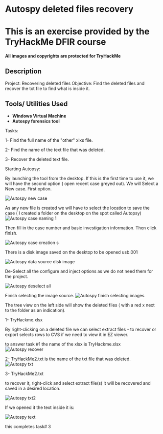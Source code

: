 # Autospy deleted files recovery

<h1> This is an exercise provided by the TryHackMe DFIR course </h1>

 
 #### All images and copyrights are protected for TryHackMe

<h2>Description</h2>
Project: Recovering deleted files 
Objective: Find the deleted files and recover the txt file to find what is inside it.

<h2>Tools/ Utilities Used</h2>

- <b> Windows Virtual Machine</b>
- <b>Autospy forensics tool</b>

Tasks:

1- Find the full name of the "other" xlxs file.

2- Find the name of the text file that was deleted.

3- Recover the deleted text file.
  
 
 Starting Autopsy:
  
  By launching the tool from the desktop. If this is the first time to use it, we will have the second option ( open recent case greyed out). 
  We will Select a New case. First option.
  
  ![Autospy new case](https://github.com/TheRashaSharif/Autospy/assets/98124961/e7442aab-270f-4aed-aa87-a2708989febd)

As any new file is created we will have to select the location to save the case ( I created a folder on the desktop on the spot called Autopsy)
  ![Autospy case naming 1](https://github.com/TheRashaSharif/Autospy/assets/98124961/12434126-3d70-458b-a6d0-8d60ea1edb18)

  Then fill in the case number and basic investigation information. Then click finish.
  
  ![Autospy case creation s](https://github.com/TheRashaSharif/Autospy/assets/98124961/1869a460-87c2-4742-a555-eccc61ecb178)
  
  There is a disk image saved on the desktop to be opened usb.001
  
![Autospy data source disk image](https://github.com/TheRashaSharif/Autospy/assets/98124961/0b213042-2315-42ec-b7e0-673cc727dd38)
  
  De-Select all the configure and inject options as we do not need them for the project.
  
![Autospy deselect all](https://github.com/TheRashaSharif/Autospy/assets/98124961/9f029654-c095-43c1-bc15-4cc258588c00)
  
  Finish selecting the image source.
  ![Autospy finish selecting images](https://github.com/TheRashaSharif/Autospy/assets/98124961/40412201-5a0e-4108-bf77-5079e9d69dec)
  
  
  The tree view on the left side will show the deleted files ( with a red x next to the folder as an indication).
  
  1- TryHackme.xlsx
  
  By right-clicking on a deleted file we can select extract files - to recover
  or
  export selects rows to CVS if we need to view it in EZ viewer.
  
  to answer task #1 the name of the xlsx is TryHackme.xlsx
  ![Autospy recover](https://github.com/TheRashaSharif/Autospy/assets/98124961/b02e2490-1992-4e91-a150-9227c85867c8)

  2- TryHackMe2.txt is the name of the txt file that was deleted.
 ![Autospy txt](https://github.com/TheRashaSharif/Autospy/assets/98124961/a86439a9-a13b-413e-bded-32ee3a6dba8f)

  3- TryHackMe2.txt
  
  to recover it, right-click and select extract file(s) it will be recovered and saved in a desired location.

![Autospy txt2](https://github.com/TheRashaSharif/Autospy/assets/98124961/c803edc3-18fc-4bf8-b094-79128e606f1a)

  If we opened it the text inside it is:
  
  ![Autospy text](https://github.com/TheRashaSharif/Autospy/assets/98124961/de872c42-7e5e-42fc-9c6f-bbf95953b3c3)

  
 this completes  task# 3 
